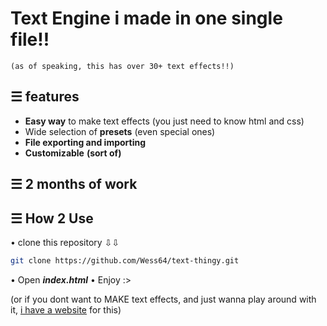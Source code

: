 # Text Engine i made in one single file!!

```
(as of speaking, this has over 30+ text effects!!)
```

## ☰ features
- **Easy way** to make text effects (you just need to know html and css)
- Wide selection of **presets** (even special ones)
- **File exporting and importing**
- **Customizable** __(sort of)__

## ☰ 2 months of work

## ☰ How 2 Use
 • clone this repository ⇩⇩
   ```bash
   git clone https://github.com/Wess64/text-thingy.git
   ```
 • Open **_index.html_**
 • Enjoy :>

 (or if you dont want to MAKE text effects, and just wanna play around with it, [i have a website](https://wess64.github.io/text-thingy/) for this)